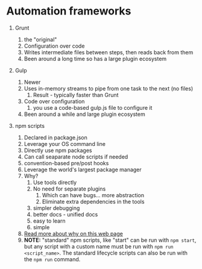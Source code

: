 # Automation frameworks

1. Grunt
   1. the "original"
   2. Configuration over code
   3. Writes intermediate files between steps, then reads back from them
   4. Been around a long time so has a large plugin ecosystem

2. Gulp
   1. Newer
   2. Uses in-memory streams to pipe from one task to the next (no files)
      1. Result - typically faster than Grunt
   3. Code over configuration
      1. you use a code-based gulp.js file to configure it
   4. Been around a while and large plugin ecosystem

3. npm scripts
   1. Declared in package.json
   2. Leverage your OS command line
   3. Directly use npm packages
   4. Can call seaparate node scripts if needed
   5. convention-based pre/post hooks
   6. Leverage the world's largest package manager
   7. Why?
      1. Use tools directly
      2. No need for separate plugins
         1. Which can have bugs... more abstraction
         2. Eliminate extra dependencies in the tools
      3. simpler debugging
      4. better docs - unified docs
      5. easy to learn
      6. simple
   8. [Read more about why on this web page](bit.ly/npmvsgulp)
   9. **NOTE:** "standard" npm scripts, like "start" can be run with `npm start`, but any script with a custom name must be run with `npm run <script_name>`. The standard lifecycle scripts can also be run with the `npm run` command.
